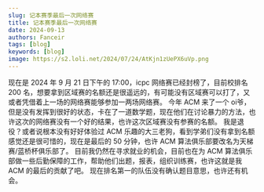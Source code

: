 ```yaml
---
slug: 记本赛季最后一次网络赛
title: 记本赛季最后一次网络赛
date: 2024-09-13
authors: Fanceir
tags: [blog]
keywords: [blog]
image: https://s2.loli.net/2024/07/24/AtKjn1zUePX6uVp.png
---
```


现在是 2024 年 9 月 21 日下午的 17:00，icpc 网络赛已经封榜了，目前校排名 200 名，想要拿到区域赛的名额还是很遥远的，有可能没有区域赛可以打了，又或者凭借着上一场的网络赛能够参加一两场网络赛。
今年 ACM 来了一个 oi爷，但是没有发挥到很好的状态，卡在了一道数学题，现在他们在讨论暴力的方法，也许这次的网络赛没有一个好的结果，也许这次区域赛没有参赛的名额。
我是退役？或者说根本没有好好体验过 ACM 乐趣的大三老狗，看到学弟们没有拿到名额感觉还是很可惜的，现在是最后的 50 分钟，也许 ACM 算法俱乐部要改名为天梯赛/蓝桥杯俱乐部了。
目前我仍然在寻求就业的机会，目前也在为 ACM 算法俱乐部做一些后勤保障的工作，帮助他们出题，报表，组织训练赛，也许这就是我 ACM 的最后的贡献了吧。
现在排名第一的队伍没有确认题目意思，也许还有机会。

